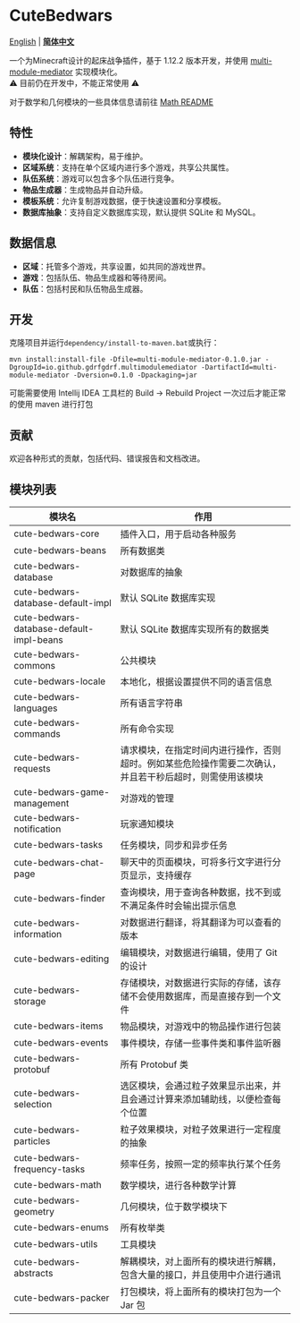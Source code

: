 # CuteBedwars
[English](https://github.com/gdrfgdrf/CuteBedwars/blob/dev/README.md) | **[简体中文](https://github.com/gdrfgdrf/CuteBedwars/blob/dev/README_chinese.md)**

一个为Minecraft设计的起床战争插件，基于 1.12.2 版本开发，并使用 [multi-module-mediator](https://github.com/gdrfgdrf/multi-module-mediator) 实现模块化。  
⚠ 目前仍在开发中，不能正常使用 ⚠

对于数学和几何模块的一些具体信息请前往 [Math README]("https://github.com/gdrfgdrf/CuteBedwars/blob/dev/math/math-readme.md")

## 特性

- **模块化设计**：解耦架构，易于维护。
- **区域系统**：支持在单个区域内进行多个游戏，共享公共属性。
- **队伍系统**：游戏可以包含多个队伍进行竞争。
- **物品生成器**：生成物品并自动升级。
- **模板系统**：允许复制游戏数据，便于快速设置和分享模板。
- **数据库抽象**：支持自定义数据库实现，默认提供 SQLite 和 MySQL。

## 数据信息

- **区域**：托管多个游戏，共享设置，如共同的游戏世界。
- **游戏**：包括队伍、物品生成器和等待房间。
- **队伍**：包括村民和队伍物品生成器。

## 开发

克隆项目并运行`dependency/install-to-maven.bat`或执行：
```shell
mvn install:install-file -Dfile=multi-module-mediator-0.1.0.jar -DgroupId=io.github.gdrfgdrf.multimodulemediator -DartifactId=multi-module-mediator -Dversion=0.1.0 -Dpackaging=jar
```
可能需要使用 Intellij IDEA 工具栏的 Build -> Rebuild Project 一次过后才能正常的使用 maven 进行打包

## 贡献

欢迎各种形式的贡献，包括代码、错误报告和文档改进。

模块列表
-----------------

| 模块名                                      | 作用                                                   |
|------------------------------------------|------------------------------------------------------|
| cute-bedwars-core                        | 插件入口，用于启动各种服务                                        |  
| cute-bedwars-beans                       | 所有数据类                                                |  
| cute-bedwars-database                    | 对数据库的抽象                                              |
| cute-bedwars-database-default-impl       | 默认 SQLite 数据库实现                                      |
| cute-bedwars-database-default-impl-beans | 默认 SQLite 数据库实现所有的数据类                                |
| cute-bedwars-commons                     | 公共模块                                                 |
| cute-bedwars-locale                      | 本地化，根据设置提供不同的语言信息                                    |
| cute-bedwars-languages                   | 所有语言字符串                                              |
| cute-bedwars-commands                    | 所有命令实现                                               |
| cute-bedwars-requests                    | 请求模块，在指定时间内进行操作，否则超时。例如某些危险操作需要二次确认，并且若干秒后超时，则需使用该模块 |
| cute-bedwars-game-management             | 对游戏的管理                                               |
| cute-bedwars-notification                | 玩家通知模块                                               |
| cute-bedwars-tasks                       | 任务模块，同步和异步任务                                         |
| cute-bedwars-chat-page                   | 聊天中的页面模块，可将多行文字进行分页显示，支持缓存                           |
| cute-bedwars-finder                      | 查询模块，用于查询各种数据，找不到或不满足条件时会输出提示信息                      |
| cute-bedwars-information                 | 对数据进行翻译，将其翻译为可以查看的版本                                 |
| cute-bedwars-editing                     | 编辑模块，对数据进行编辑，使用了 Git 的设计                             |
| cute-bedwars-storage                     | 存储模块，对数据进行实际的存储，该存储不会使用数据库，而是直接存到一个文件                |
| cute-bedwars-items                       | 物品模块，对游戏中的物品操作进行包装                                   |
| cute-bedwars-events                      | 事件模块，存储一些事件类和事件监听器                                   |
| cute-bedwars-protobuf                    | 所有 Protobuf 类                                        |
| cute-bedwars-selection                   | 选区模块，会通过粒子效果显示出来，并且会通过计算来添加辅助线，以便检查每个位置              |
| cute-bedwars-particles                   | 粒子效果模块，对粒子效果进行一定程度的抽象                                |
| cute-bedwars-frequency-tasks             | 频率任务，按照一定的频率执行某个任务                                   |
| cute-bedwars-math                        | 数学模块，进行各种数学计算                                        |
| cute-bedwars-geometry                    | 几何模块，位于数学模块下                                         |
| cute-bedwars-enums                       | 所有枚举类                                                |
| cute-bedwars-utils                       | 工具模块                                                 |
| cute-bedwars-abstracts                   | 解耦模块，对上面所有的模块进行解耦，包含大量的接口，并且使用中介进行通讯                 |
| cute-bedwars-packer                      | 打包模块，将上面所有的模块打包为一个 Jar 包                             |